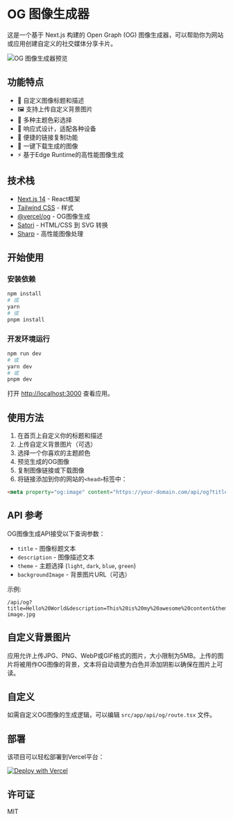 # OG 图像生成器

这是一个基于 Next.js 构建的 Open Graph (OG) 图像生成器，可以帮助你为网站或应用创建自定义的社交媒体分享卡片。

![OG 图像生成器预览](https://i.imgur.com/example.png)

## 功能特点

- 🎨 自定义图像标题和描述
- 🖼️ 支持上传自定义背景图片
- 🌈 多种主题色彩选择
- 📱 响应式设计，适配各种设备
- 🔗 便捷的链接复制功能
- 💾 一键下载生成的图像
- ⚡ 基于Edge Runtime的高性能图像生成

## 技术栈

- [Next.js 14](https://nextjs.org/) - React框架
- [Tailwind CSS](https://tailwindcss.com/) - 样式
- [@vercel/og](https://vercel.com/docs/functions/og-image-generation) - OG图像生成
- [Satori](https://github.com/vercel/satori) - HTML/CSS 到 SVG 转换
- [Sharp](https://sharp.pixelplumbing.com/) - 高性能图像处理

## 开始使用

### 安装依赖

```bash
npm install
# 或
yarn
# 或
pnpm install
```

### 开发环境运行

```bash
npm run dev
# 或
yarn dev
# 或
pnpm dev
```

打开 [http://localhost:3000](http://localhost:3000) 查看应用。

## 使用方法

1. 在首页上自定义你的标题和描述
2. 上传自定义背景图片（可选）
3. 选择一个你喜欢的主题颜色
4. 预览生成的OG图像
5. 复制图像链接或下载图像
6. 将链接添加到你的网站的`<head>`标签中：

```html
<meta property="og:image" content="https://your-domain.com/api/og?title=Your%20Title&description=Your%20Description&theme=light&backgroundImage=https://your-domain.com/uploads/your-image.jpg" />
```

## API 参考

OG图像生成API接受以下查询参数：

- `title` - 图像标题文本
- `description` - 图像描述文本
- `theme` - 主题选择 (`light`, `dark`, `blue`, `green`)
- `backgroundImage` - 背景图片URL（可选）

示例:
```
/api/og?title=Hello%20World&description=This%20is%20my%20awesome%20content&theme=dark&backgroundImage=https://example.com/my-image.jpg
```

## 自定义背景图片

应用允许上传JPG、PNG、WebP或GIF格式的图片，大小限制为5MB。上传的图片将被用作OG图像的背景，文本将自动调整为白色并添加阴影以确保在图片上可读。

## 自定义

如需自定义OG图像的生成逻辑，可以编辑 `src/app/api/og/route.tsx` 文件。

## 部署

该项目可以轻松部署到Vercel平台：

[![Deploy with Vercel](https://vercel.com/button)](https://vercel.com/new/clone?repository-url=https%3A%2F%2Fgithub.com%2Fyourusername%2Fog-image-generator)

## 许可证

MIT
